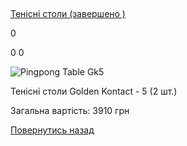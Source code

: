 ## 
[Тенісні столи (завершено )](/info/for-grads/тенісні-столи/)

0

0
0



![Pingpong Table Gk5](/images/info/for-grads/тенісні-столи/pingpong-table-gk5.jpg)


Тенісні столи Golden Kontact - 5 (2 шт.)

Загальна вартість: 3910 грн

<!-- <form action="/%D0%B4%D0%BB%D1%8F-%D0%B2%D0%B8%D0%BF%D1%83%D1%81%D0%BA%D0%BD%D0%B8%D0%BA%D1%96%D0%B2/%D1%82%D0%B5%D0%BD%D1%96%D1%81%D0%BD%D1%96-%D1%81%D1%82%D0%BE%D0%BB%D0%B8" class="donateform" enctype="multipart/form-data" method="post"><input id="Email" name="Email" placeholder="email@domain.com" type="email" value="" /><input id="Name" name="Name" placeholder="Вася Пупкін" type="text" value="" /><input type="number" id="Amount" name="Amount" placeholder="100 UAH" />
<input type="hidden" id="ProjectId" name="ProjectId" value="1182" />
<input type="hidden" id="Subscribe" name="Subscribe" value="fasle" />
<input type="submit" value="Зробити внесок" />
<input name='ufprt' type='hidden' value='AF4890D9767E1953467C33C74C45BBA726CAA52502C5507ED89605C03549198BCBBD2239B236465BC1630328F0FCE95995C2DBCF3809847989AE8E79EF52BD28342F341C4BE5F00C22695AE6A1C60370C0FE81EDDBB5BF9C1461BCEE12882F52112F9286A7132C08249AE4A264A53FF43717F42EA8020F5C39A2417BE1B4C63115B999998B54E221B6C47E919D6C164D' /></form> -->


[Повернутись назад](/info/for-grads/)
